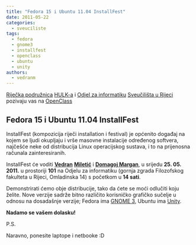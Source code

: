 ```yaml
---
title: "Fedora 15 i Ubuntu 11.04 InstallFest"
date: 2011-05-22
categories: 
  - sveuciliste
tags: 
  - fedora
  - gnome3
  - installfest
  - openclass
  - ubuntu
  - unity
authors: 
  - vedranm
---
```


[Riječka podružnica](../podruznica.md) [HULK-a](http://www.linux.hr/) i [Odjel za informatiku](https://www.inf.uniri.hr/) [Sveučilišta u Rijeci](https://uniri.hr/) pozivaju vas na [OpenClass](../aktivnosti.md#openclass)

## Fedora 15 i Ubuntu 11.04 InstallFest

<!-- more -->

InstallFest (kompozicija riječi installation i festival) je općenito događaj na kojem se ljudi okupljaju i vrše masovne instalacije određenog softvera, najčešće neke od distribucija Linux operacijskog sustava, i to na prijenosna računala zainteresiranih.

InstallFest će voditi [**Vedran**](https://vedran.miletic.net/) [**Miletić**](https://www.miletic.net/) i [**Domagoj Margan**](https://domargan.net/), u srijedu **25. 05. 2011.** u prostoriji **101** na Odjelu za informatiku (gornja zgrada Filozofskog fakulteta u Rijeci, Omladinska 14) s početkom u **14 sati**.

Demonstrirati ćemo obje distribucije, tako da ćete se moći odlučiti koju želite. Nove verzije sadrže bitno različito korisničko grafičko sučelje u odnosu na dosadašnje verzije; Fedora ima [GNOME 3](https://www.gnome.org/gnome-3/), Ubuntu ima [Unity](http://unity.ubuntu.com/).

**Nadamo se vašem dolasku!**

P.S.

Naravno, ponesite laptope i netbooke :D
